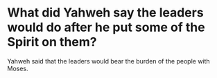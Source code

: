 # What did Yahweh say the leaders would do after he put some of the Spirit on them?

Yahweh said that the leaders would bear the burden of the people with Moses.
